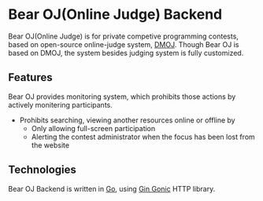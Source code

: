# Bear OJ(Online Judge) Backend

Bear OJ(Online Judge) is for private competive programming contests, based on open-source online-judge system, [DMOJ](https://github.com/DMOJ/online-judge). Though Bear OJ is based on DMOJ, the system besides judging system is fully customized.

## Features

Bear OJ provides monitoring system, which prohibits those actions by actively monitering participants.

- Prohibits searching, viewing another resources online or offline by
    - Only allowing full-screen participation
    - Alerting the contest administrator when the focus has been lost from the website

## Technologies

Bear OJ Backend is written in [Go](https://go.dev/), using [Gin Gonic](https://github.com/gin-gonic/gin) HTTP library.
